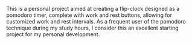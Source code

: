 This is a personal project aimed at creating a flip-clock designed as a pomodoro timer, complete with work and rest buttons, allowing for customized work and rest intervals. As a frequent user of the pomodoro technique during my study hours, I consider this an excellent starting project for my personal development.

